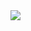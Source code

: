 <img src="https://capsule-render.vercel.app/api?type=waving&color=auto&height=200&section=header&text=지병천's 포폴&fontSize=100" />
